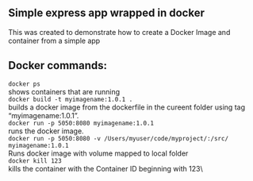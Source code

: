 ## Simple express app wrapped in docker
This was created to demonstrate how to create a Docker Image and container from a simple app
## Docker commands:
`docker ps`\
shows containers that are running\
`docker build -t myimagename:1.0.1 .`\
builds a docker image from the dockerfile in the cureent folder using tag “myimagename:1.0.1”.\
`docker run -p 5050:8080 myimagename:1.0.1`\
runs the docker image.\
`docker run -p 5050:8080 -v /Users/myuser/code/myproject/:/src/ myimagename:1.0.1`\
Runs docker image with volume mapped to local folder\
`docker kill 123`\
kills the container with the Container ID beginning with 123\
